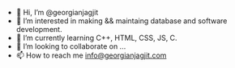 - 👋 Hi, I’m @georgianjagjit
- 👀 I’m interested in making && maintaing database and software development.
- 🌱 I’m currently learning C++, HTML, CSS, JS, C.
- 💞️ I’m looking to collaborate on ...
- 📫 How to reach me info@georgianjagjit.com

<!---
georgianjagjit/georgianjagjit is a ✨ special ✨ repository because its `README.md` (this file) appears on your GitHub profile.
You can click the Preview link to take a look at your changes.
--->

